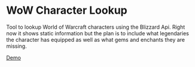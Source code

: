 WoW Character Lookup
====================

Tool to lookup World of Warcraft characters using the Blizzard Api. Right now it shows static information but the plan is to include what legendaries the character has equipped as well as what gems and enchants they are missing.

[Demo](http://www.bentoussi.com/projects/wow-character-lookup)